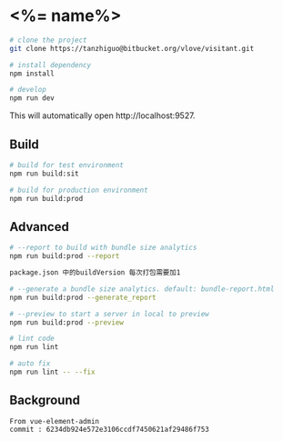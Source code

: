 <!--
 * @Descripttion: 
 * @Author: fjy
 * @Date: 2020-05-28 15:06:09
 * @LastEditors: fjy
 * @LastEditTime: 2020-05-28 15:07:06
--> 
# <%= name%>

```bash
# clone the project
git clone https://tanzhiguo@bitbucket.org/vlove/visitant.git

# install dependency
npm install

# develop
npm run dev
```

This will automatically open http://localhost:9527.

## Build

```bash
# build for test environment
npm run build:sit

# build for production environment
npm run build:prod
```

## Advanced

```bash
# --report to build with bundle size analytics
npm run build:prod --report

package.json 中的buildVersion 每次打包需要加1

# --generate a bundle size analytics. default: bundle-report.html
npm run build:prod --generate_report

# --preview to start a server in local to preview
npm run build:prod --preview

# lint code
npm run lint

# auto fix
npm run lint -- --fix
```

## Background

```
From vue-element-admin
commit : 6234db924e572e3106ccdf7450621af29486f753
```
